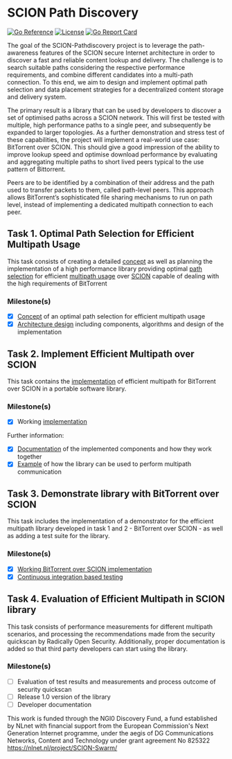# SCION Path Discovery
[![Go Reference](https://pkg.go.dev/badge/github.com/netsys-lab/scion-path-discovery.svg)](https://pkg.go.dev/github.com/netsys-lab/scion-path-discovery)
[![License](https://img.shields.io/github/license/netsys-lab/scion-path-discovery.svg?maxAge=2592000)](https://github.com/netsys-lab/scin-path-discovery/blob/master/LICENSE)
[![Go Report Card](https://goreportcard.com/badge/github.com/netsys-lab/scion-path-discovery)](https://goreportcard.com/report/github.com/netsys-lab/scion-path-discovery)


The goal of the SCION-Pathdiscovery project is to leverage the path-awareness features of the SCION secure Internet architecture in order to discover a fast and reliable content lookup and delivery. The challenge is to search suitable paths considering the respective performance requirements, and combine different candidates into a multi-path connection. To this end, we aim to design and implement optimal path selection and data placement strategies for a decentralized content storage and delivery system.

The primary result is a library that can be used by developers to discover a set of optimised paths across a SCION network. This will first be tested with multiple, high performance paths to a single peer, and subsequently be expanded to larger topologies. As a further demonstration and stress test of these capabilities, the project will implement a real-world use case: BitTorrent over SCION. This should give a good impression of the ability to improve lookup speed and optimise download performance by evaluating and aggregating multiple paths to short lived peers typical to the use pattern of Bittorrent.

Peers are to be identified by a combination of their address and the path used to transfer packets to them, called path-level peers. This approach allows BitTorrent’s sophisticated file sharing mechanisms to run on path level, instead of implementing a dedicated multipath connection to each peer.

## Task 1. Optimal Path Selection for Efficient Multipath Usage
This task consists of creating a detailed [concept](doc/path-selection.org) as well as planning the implementation of a high performance library providing optimal [path selection](https://pkg.go.dev/github.com/netsys-lab/scion-path-discovery/pathselection) for efficient [multipath usage](https://pkg.go.dev/github.com/netsys-lab/scion-path-discovery/api) over [SCION](https://www.scion-architecture.net) capable of dealing with the high requirements of BitTorrent

### Milestone(s)
- [x] [Concept](doc/path-selection.org) of an optimal path selection for efficient multipath usage
- [x] [Architecture design](https://pkg.go.dev/github.com/netsys-lab/scion-path-discovery#section-directories) including components, algorithms and design of the implementation

## Task 2. Implement Efficient Multipath over SCION
This task contains the [implementation](https://github.com/netsys-lab/scion-path-discovery/releases/tag/task_2) of efficient multipath for BitTorrent over SCION in a portable software library.

### Milestone(s)
- [x] Working [implementation](https://github.com/netsys-lab/scion-path-discovery/releases/tag/task_2) 

Further information:
- [x] [Documentation](doc/library.md) of the implemented components and how they work together
- [x] [Example](examples/mppingpong/main.go) of how the library can be used to perform multipath communication

## Task 3. Demonstrate library with BitTorrent over SCION
This task includes the implementation of a demonstrator for the efficient multipath library developed in task 1 and 2 - BitTorrent over SCION - as well as adding a test suite for the library.

### Milestone(s)
- [x] [Working BitTorrent over SCION implementation](https://github.com/netsys-lab/bittorrent-over-scion)
- [x] [Continuous integration based testing](https://github.com/netsys-lab/scion-path-discovery/actions)

## Task 4. Evaluation of Efficient Multipath in SCION library
This task consists of performance measurements for different multipath scenarios, and processing the recommendations made from the security quickscan by Radically Open Security. Additionally, proper documentation is added so that third party developers can start using the library.

### Milestone(s)
- [ ] Evaluation of test results and measurements and process outcome of security quickscan
- [ ] Release 1.0 version of the library
- [ ] Developer documentation

This work is funded through the NGI0 Discovery Fund, a fund established by NLnet with financial support from the European Commission's Next Generation Internet programme, under the aegis of DG Communications Networks, Content and Technology under grant agreement No 825322 https://nlnet.nl/project/SCION-Swarm/
